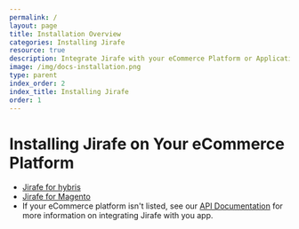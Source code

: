 ```yaml
---
permalink: /
layout: page
title: Installation Overview
categories: Installing Jirafe
resource: true
description: Integrate Jirafe with your eCommerce Platform or Application.
image: /img/docs-installation.png
type: parent
index_order: 2
index_title: Installing Jirafe
order: 1
---
```


# Installing Jirafe on Your eCommerce Platform

* [Jirafe for hybris](Installing_Jirafe_for_hybris.html '')
* [Jirafe for Magento](Installing_Jirafe_for_Magento.html '')
*	If your eCommerce platform isn't listed, see our [API Documentation](/api/v2/api_overview.html 'API Documentation') for more information on integrating Jirafe with you app.